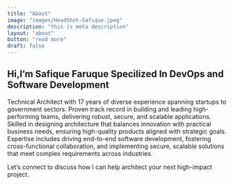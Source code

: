 ```yaml
---
title: "About"
image: "images/HeadShot-Safique.jpeg"
description: "this is meta description"
layout: "about"
button: "read more"
draft: false
---
```


## Hi,I’m Safique Faruque Specilized In DevOps and Software Development

Technical Architect with 17 years of diverse experience spanning startups to government sectors. Proven track record in building and leading high-performing teams, delivering robust, secure, and scalable applications. Skilled in designing architecture that balances innovation with practical business needs, ensuring high-quality products aligned with strategic goals. Expertise includes driving end-to-end software development, fostering cross-functional collaboration, and implementing secure, scalable solutions that meet complex requirements across industries.

Let’s connect to discuss how I can help architect your next high-impact project.

<!-- ### Our Skill
Lorem ipsum dolor sit amet, consetetur sadipscing elitr, sed diam nonumy eirmod tempor invidunt
ut labore et dolore magna aliquyam erat, sed diam voluptua. At vero eos et
accusam et justo duo dolores et ea rebum.

  * Poutine drinking vinegar bitters.
  * Literally cred narwhal bitters wayfarers.
  * justo duo dolores et ea rebum.

{{< button "Read More" "#!" >}}



### Youtube
{{< youtube g3-VxLQO7do >}}

Credibly reintermediate backend ideas for cross-platform models. Continually
reintermediate integrated processes through technically sound intellectual capital.
Holistically foster superior methodologies without market-driven best practices.

Distinctively exploit optimal alignments for intuitive bandwidth. Quickly coordinate e-
business applications through revolutionary catalysts for change. Seamlessly underwhelm
optimal testing procedures whereas bricks-and-clicks processes. -->